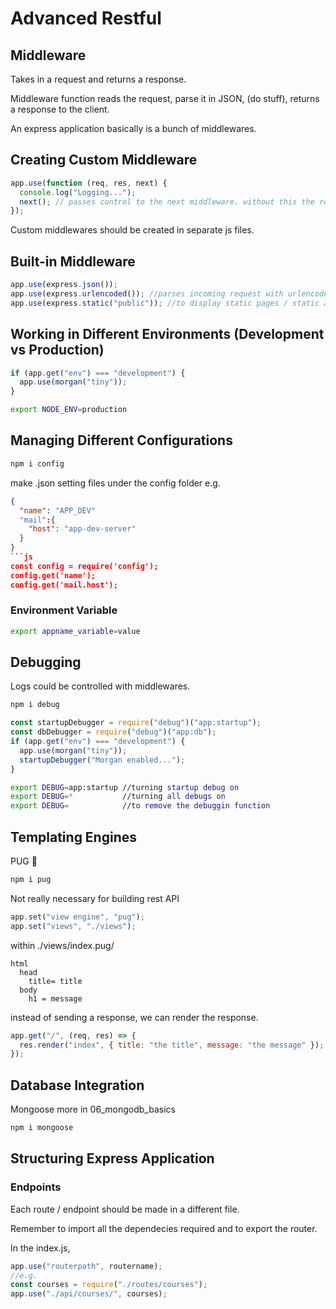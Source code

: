 # Advanced Restful

## Middleware

Takes in a request and returns a response.

Middleware function reads the request, parse it in JSON, (do stuff), returns a response to the client.

An express application basically is a bunch of middlewares.

## Creating Custom Middleware

```js
app.use(function (req, res, next) {
  console.log("Logging...");
  next(); // passes control to the next middleware. without this the response will be stuck at "Logging..."
});
```

Custom middlewares should be created in separate js files.

## Built-in Middleware

```js
app.use(express.json());
app.use(express.urlencoded()); //parses incoming request with urlencoded payloads.
app.use(express.static("public")); //to display static pages / static assets
```

## Working in Different Environments (Development vs Production)

```js
if (app.get("env") === "development") {
  app.use(morgan("tiny"));
}
```

```bash
export NODE_ENV=production
```

## Managing Different Configurations

```bash
npm i config
```

make .json setting files under the config folder
e.g.

````json
{
  "name": "APP_DEV"
  "mail":{
    "host": "app-dev-server"
  }
}
```js
const config = require('config');
config.get('name');
config.get('mail.host');
````

### Environment Variable

```bash
export appname_variable=value
```

## Debugging

Logs could be controlled with middlewares.

```bash
npm i debug
```

```js
const startupDebugger = require("debug")("app:startup");
const dbDebugger = require("debug")("app:db");
if (app.get("env") === "development") {
  app.use(morgan("tiny"));
  startupDebugger("Morgan enabled...");
}
```

```bash
export DEBUG=app:startup //turning startup debug on
export DEBUG=*           //turning all debugs on
export DEBUG=            //to remove the debuggin function
```

## Templating Engines

PUG 🐶

```bash
npm i pug
```

Not really necessary for building rest API

```js
app.set("view engine", "pug");
app.set("views", "./views");
```

within ./views/index.pug/

```pug
html
  head
    title= title
  body
    h1 = message
```

instead of sending a response, we can render the response.

```js
app.get("/", (req, res) => {
  res.render("index", { title: "the title", message: "the message" });
});
```

## Database Integration

Mongoose
more in 06_mongodb_basics

```bash
npm i mongoose
```

## Structuring Express Application

### Endpoints

Each route / endpoint should be made in a different file.

Remember to import all the dependecies required and to export the router.

In the index.js,

```js
app.use("routerpath", routername);
//e.g.
const courses = require("./routes/courses");
app.use("./api/courses/", courses);
```
